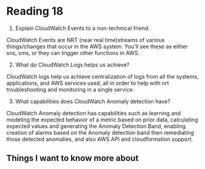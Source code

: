 # Reading 18

1. Explain CloudWatch Events to a non-technical friend.

CloudWatch Events are NRT (near real time)streams of various things/changes that occur in the AWS system.  You'll see these as either sns, sms, or they can trigger other functions in AWS.

2. What do CloudWatch Logs helps us achieve?

CloudWatch logs help us achieve centralization of logs from all the systems, applications, and AWS services used, all in order to help with nrt troubleshooting and monitoring in a single service. 

3. What capabilities does CloudWatch Anomaly detection have?

CloudWatch Anomaly detection has capabilities such as learning and modeling the expected behavior of a metric based on prior data, calculating expected values and generating the Anomaly Detection Band, enabling creation of alarms based on the Anomaly detection band then remediating those detected anomalies, and also AWS API and cloudformation support.

## Things I want to know more about

